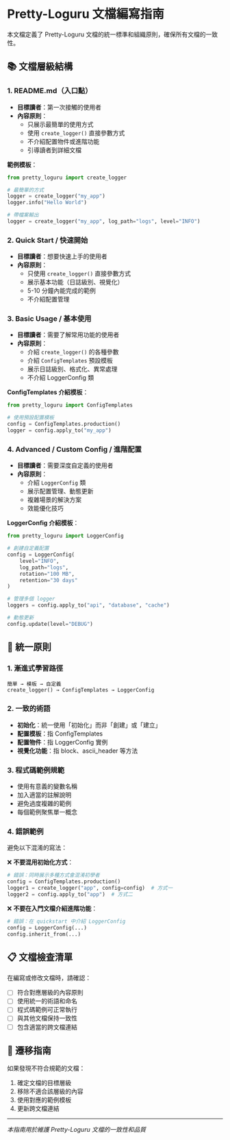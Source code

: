 # Pretty-Loguru 文檔編寫指南

本文檔定義了 Pretty-Loguru 文檔的統一標準和組織原則，確保所有文檔的一致性。

## 📚 文檔層級結構

### 1. README.md（入口點）
- **目標讀者**：第一次接觸的使用者
- **內容原則**：
  - 只展示最簡單的使用方式
  - 使用 `create_logger()` 直接參數方式
  - 不介紹配置物件或進階功能
  - 引導讀者到詳細文檔

**範例模板**：
```python
from pretty_loguru import create_logger

# 最簡單的方式
logger = create_logger("my_app")
logger.info("Hello World")

# 帶檔案輸出
logger = create_logger("my_app", log_path="logs", level="INFO")
```

### 2. Quick Start / 快速開始
- **目標讀者**：想要快速上手的使用者
- **內容原則**：
  - 只使用 `create_logger()` 直接參數方式
  - 展示基本功能（日誌級別、視覺化）
  - 5-10 分鐘內能完成的範例
  - 不介紹配置管理

### 3. Basic Usage / 基本使用
- **目標讀者**：需要了解常用功能的使用者
- **內容原則**：
  - 介紹 `create_logger()` 的各種參數
  - 介紹 `ConfigTemplates` 預設模板
  - 展示日誌級別、格式化、異常處理
  - 不介紹 LoggerConfig 類

**ConfigTemplates 介紹模板**：
```python
from pretty_loguru import ConfigTemplates

# 使用預設配置模板
config = ConfigTemplates.production()
logger = config.apply_to("my_app")
```

### 4. Advanced / Custom Config / 進階配置
- **目標讀者**：需要深度自定義的使用者
- **內容原則**：
  - 介紹 `LoggerConfig` 類
  - 展示配置管理、動態更新
  - 複雜場景的解決方案
  - 效能優化技巧

**LoggerConfig 介紹模板**：
```python
from pretty_loguru import LoggerConfig

# 創建自定義配置
config = LoggerConfig(
    level="INFO",
    log_path="logs",
    rotation="100 MB",
    retention="30 days"
)

# 管理多個 logger
loggers = config.apply_to("api", "database", "cache")

# 動態更新
config.update(level="DEBUG")
```

## 🎯 統一原則

### 1. 漸進式學習路徑
```
簡單 → 模板 → 自定義
create_logger() → ConfigTemplates → LoggerConfig
```

### 2. 一致的術語
- **初始化**：統一使用「初始化」而非「創建」或「建立」
- **配置模板**：指 ConfigTemplates
- **配置物件**：指 LoggerConfig 實例
- **視覺化功能**：指 block、ascii_header 等方法

### 3. 程式碼範例規範
- 使用有意義的變數名稱
- 加入適當的註解說明
- 避免過度複雜的範例
- 每個範例聚焦單一概念

### 4. 錯誤範例
避免以下混淆的寫法：

❌ **不要混用初始化方式**：
```python
# 錯誤：同時展示多種方式會混淆初學者
config = ConfigTemplates.production()
logger1 = create_logger("app", config=config)  # 方式一
logger2 = config.apply_to("app")  # 方式二
```

❌ **不要在入門文檔介紹進階功能**：
```python
# 錯誤：在 quickstart 中介紹 LoggerConfig
config = LoggerConfig(...)
config.inherit_from(...)
```

## 📋 文檔檢查清單

在編寫或修改文檔時，請確認：

- [ ] 符合對應層級的內容原則
- [ ] 使用統一的術語和命名
- [ ] 程式碼範例可正常執行
- [ ] 與其他文檔保持一致性
- [ ] 包含適當的跨文檔連結

## 🔄 遷移指南

如果發現不符合規範的文檔：

1. 確定文檔的目標層級
2. 移除不適合該層級的內容
3. 使用對應的範例模板
4. 更新跨文檔連結

---

*本指南用於維護 Pretty-Loguru 文檔的一致性和品質*